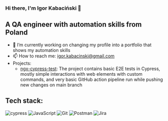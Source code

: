 ### Hi there, I'm Igor Kabaciński 👋
## A QA engineer with automation skills from Poland

- 🔭 I’m currently working on changing my profile into a portfolio that shows my automation skills
- 📫 How to reach me: igor.kabacinski@gmail.com
- Projects:
  * [ngx-cypress-test](https://github.com/iKabacinski/ngx-cypress-test): The project contains basic E2E tests in Cypress, mostly simple interactions with web elements with custom commands, and very basic GitHub action           pipeline run while pushing new changes on main branch 

## Tech stack:
![cypress](https://img.shields.io/badge/-cypress-%23E5E5E5?style=for-the-badge&logo=cypress&logoColor=058a5e)
![JavaScript](https://img.shields.io/badge/javascript-%23323330.svg?style=for-the-badge&logo=javascript&logoColor=%23F7DF1E)
![Git](https://img.shields.io/badge/git-%23F05033.svg?style=for-the-badge&logo=git&logoColor=white)
![Postman](https://img.shields.io/badge/Postman-FF6C37?style=for-the-badge&logo=postman&logoColor=white)
![Jira](https://img.shields.io/badge/jira-%230A0FFF.svg?style=for-the-badge&logo=jira&logoColor=white)
<!--
**iKabacinski/iKabacinski** is a ✨ _special_ ✨ repository because its `README.md` (this file) appears on your GitHub profile.

Here are some ideas to get you started:

- 🔭 I’m currently working on ...
- 🌱 I’m currently learning ...
- 👯 I’m looking to collaborate on ...
- 🤔 I’m looking for help with ...
- 💬 Ask me about ...
- 📫 How to reach me: ...
- 😄 Pronouns: ...
- ⚡ Fun fact: ...
-->
